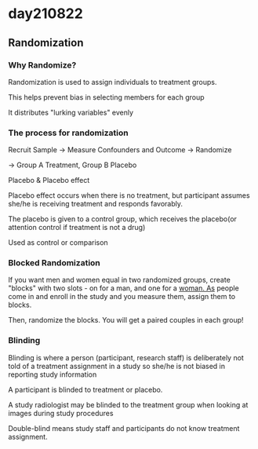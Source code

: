 # day210822

## Randomization

### Why Randomize?

Randomization is used to assign individuals to treatment groups.

This helps prevent bias in selecting members for each group

It distributes "lurking variables" evenly

### The process for randomization

Recruit Sample → Measure Confounders and Outcome → Randomize 

→ Group A Treatment, Group B Placebo

Placebo & Placebo effect

Placebo effect occurs when there is no treatment, but participant assumes she/he is receiving treatment and responds favorably.

The placebo is given to a control group, which receives the placebo(or attention control if treatment is not a drug)

Used as control or comparison

### Blocked Randomization

If you want men and women equal in two randomized groups, create "blocks" with two slots - on for a man, and one for a [woman. As](http://woman.As) people come in and enroll in the study and you measure them, assign them to blocks.

Then, randomize the blocks. You will get a paired couples in each group!

### Blinding

Blinding is where a person (participant, research staff) is deliberately not told of a treatment assignment in a study so she/he is not biased in reporting study information

A participant is blinded to treatment or placebo.

A study radiologist may be blinded to the treatment group when looking at images during study procedures

Double-blind means study staff and participants do not know treatment assignment.